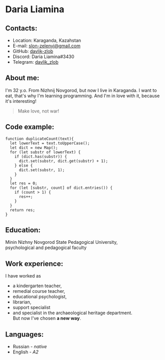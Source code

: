 # Daria Liamina

## Contacts:
* Location: Karaganda, Kazahstan
* E-mail: slon-zelenyj@gmail.com
* GitHub: [davlik-zlob](https://github.com/Davlik-Zlob)
* Discord: Daria Liamina#3430
* Telegram: [davlik_zlob](https://t.me/davlik_zlob)

## About me:
I'm 32 y.o. From Nizhnij Novgorod, but now I live in Karaganda. I want to eat, that's why I'm learning programming. And I'm in love with it, because it's interesting!
> Make love, not war!

## Code example:
``` 
function duplicateCount(text){
  let lowerText = text.toUpperCase();
  let dict = new Map();
  for (let substr of lowerText) {
    if (dict.has(substr)) {
      dict.set(substr, dict.get(substr) + 1);
    } else {
      dict.set(substr, 1);
    }
  }
  let res = 0;
  for (let [substr, count] of dict.entries()) {
    if (count > 1) {
      res++;
    }
  }
  return res;
}
```

## Education:
Minin Nizhny Novgorod State Pedagogical University,  
psychological and pedagogical faculty

## Work experience:
I have worked as
* a kindergarten teacher,
* remedial course teacher,
* educational psychologist,
* librarian,
* support specialist
* and specialist in the archaeological heritage department.  
But now I've chosen **a new way**.

## Languages:
* Russian - *native*
* English - *A2*